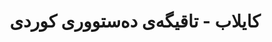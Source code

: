 ---
title: "کایلاب - تاقیگەی دەستووری کوردی"
description: "کایلاب پێشکەوتووترین پڕۆژەی توێژینەوەیە لە پێشەوەی پەرەپێدانی تەکنەلۆجیای زمانی کوردی. تیمە بەربەستەکانمان کۆمەڵێک لە شارەزایی لە دەستووری دەستووری، زمانەوانی ژمێریارانە، و خوێندنی زمانی کوردی کۆدەکەن بۆ دروستکردنی چارەسەری دیجیتاڵی فراوان بۆ سیستەمی زیستی زمانی کوردی."
website: "https://kailab.org"
location: "هەرێمی کوردستان، عێراق"
established: "2020"
category: "تاقیگەی توێژینەوە"
layout: "organizations/single"
focus: ["دەستووری دەستووری", "پڕۆسەی زمان بە سروشتی", "تەکنەلۆجیای زمانی کوردی", "مرۆڤایەتی دیجیتاڵی"]
paperIds: ["paper-1", "paper-2", "paper-3", "paper-4", "paper-5", "paper-6", "paper-7", "paper-8", "paper-9"]
projectIds: ["asr", "ocr", "translation", "tts", "terminology-standardization", "summarization", "corpus-creation", "dictionary", "spell-checker"]
memberIds: ["john-doe", "fatima-hassan", "ahmad-kurdish", "karim-mohammad", "mohammad-ali", "sara-ahmed", "zainab-hussein"]
datasetIds: ["dataset-1", "dataset-2", "dataset-3", "dataset-4", "dataset-5", "dataset-6"]
draft: false
--- 